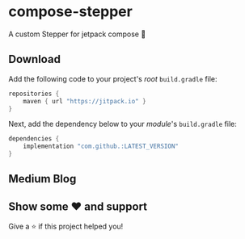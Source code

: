 # compose-stepper
A custom Stepper for jetpack compose 🚀

Download
--------

Add the following code to your project's _root_ `build.gradle` file:

```groovy
repositories {
    maven { url "https://jitpack.io" }
}
```

Next, add the dependency below to your _module_'s `build.gradle` file:

```gradle
dependencies {
    implementation "com.github.:LATEST_VERSION"
}
```


## Medium Blog


## Show some ❤ and support
Give a ⭐️ if this project helped you!
